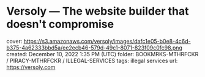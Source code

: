 # Versoly — The website builder that doesn't compromise

cover: https://s3.amazonaws.com/versoly/images/dafc1e05-b0e8-4c6d-b375-4a62333bbd5a/ee2ecb46-579d-49c1-8071-823f09c0fc98.png
created: December 10, 2022 1:35 PM (UTC)
folder: BOOKMRKS-MTHRFCKR / PIRACY-MTHRFCKR / ILLEGAL-SERVICES
tags: illegal services
url: https://versoly.com